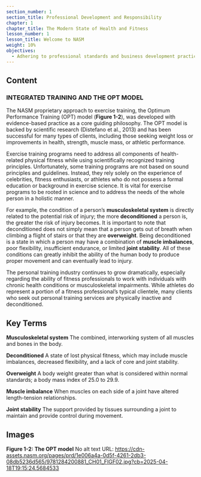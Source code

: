 ```yaml
---
section_number: 1
section_title: Professional Development and Responsibility
chapter: 1
chapter_title: The Modern State of Health and Fitness
lesson_number: 1
lesson_title: Welcome to NASM
weight: 10%
objectives:
  - Adhering to professional standards and business development practices.
---
```


## Content
### INTEGRATED TRAINING AND THE OPT MODEL

The NASM proprietary approach to exercise training, the Optimum Performance Training (OPT) model (**Figure 1-2**), was developed with evidence-based practice as a core guiding philosophy. The OPT model is backed by scientific research (Distefano et al., 2013) and has been successful for many types of clients, including those seeking weight loss or improvements in health, strength, muscle mass, or athletic performance.

Exercise training programs need to address all components of health-related physical fitness while using scientifically recognized training principles. Unfortunately, some training programs are not based on sound principles and guidelines. Instead, they rely solely on the experience of celebrities, fitness enthusiasts, or athletes who do not possess a formal education or background in exercise science. It is vital for exercise programs to be rooted in science and to address the needs of the whole person in a holistic manner.

For example, the condition of a person’s **musculoskeletal system** is directly related to the potential risk of injury; the more **deconditioned** a person is, the greater the risk of injury becomes. It is important to note that deconditioned does not simply mean that a person gets out of breath when climbing a flight of stairs or that they are **overweight**. Being deconditioned is a state in which a person may have a combination of **muscle imbalances**, poor flexibility, insufficient endurance, or limited **joint stability**. All of these conditions can greatly inhibit the ability of the human body to produce proper movement and can eventually lead to injury.

The personal training industry continues to grow dramatically, especially regarding the ability of fitness professionals to work with individuals with chronic health conditions or musculoskeletal impairments. While athletes do represent a portion of a fitness professional’s typical clientele, many clients who seek out personal training services are physically inactive and deconditioned.

## Key Terms

**Musculoskeletal system**
The combined, interworking system of all muscles and bones in the body.

**Deconditioned**
A state of lost physical fitness, which may include muscle imbalances, decreased flexibility, and a lack of core and joint stability.

**Overweight**
A body weight greater than what is considered within normal standards; a body mass index of 25.0 to 29.9.

**Muscle imbalance**
When muscles on each side of a joint have altered length-tension relationships.

**Joint stability**
The support provided by tissues surrounding a joint to maintain and provide control during movement.

## Images

**Figure 1-2: The OPT model**
No alt text
URL: https://cdn-assets.nasm.org/pages/prd/1e006a4a-0d5f-4261-2db3-08db5236d565/9781284200881_CH01_FIGF02.jpg?cb=2025-04-18T19:15:24.5684533